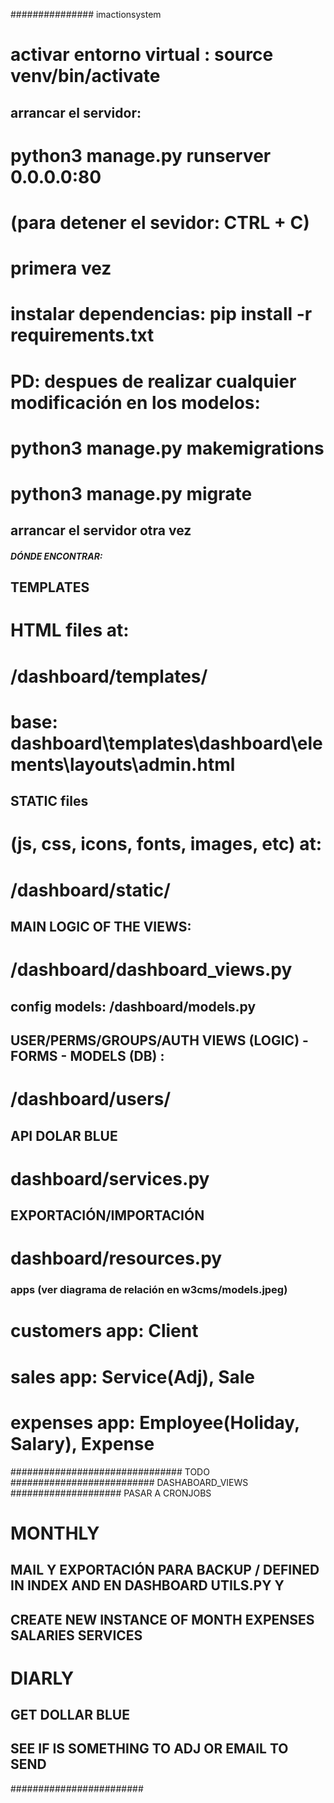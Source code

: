############### imactionsystem

# activar entorno virtual : source venv/bin/activate


## arrancar el servidor:
# python3 manage.py runserver 0.0.0.0:80
# (para detener el sevidor: CTRL + C)

# primera vez
# instalar dependencias: pip install -r requirements.txt

# PD: despues de realizar cualquier modificación en los modelos:
# python3 manage.py makemigrations
# python3 manage.py migrate
## arrancar el servidor otra vez


##### DÓNDE ENCONTRAR:

## TEMPLATES
# HTML files  at:
# /dashboard/templates/
# base: dashboard\templates\dashboard\elements\layouts\admin.html


## STATIC files
# (js, css, icons, fonts, images, etc) at:
# /dashboard/static/

## MAIN LOGIC OF THE VIEWS:
# /dashboard/dashboard_views.py
## config models:  /dashboard/models.py

## USER/PERMS/GROUPS/AUTH VIEWS (LOGIC) - FORMS - MODELS (DB) :
# /dashboard/users/

## API DOLAR BLUE 
# dashboard/services.py

## EXPORTACIÓN/IMPORTACIÓN
# dashboard/resources.py



### apps (ver diagrama de relación en w3cms/models.jpeg)
# customers app: Client

# sales app: Service(Adj), Sale 

#  expenses app: Employee(Holiday, Salary), Expense



############################### TODO
########################## DASHABOARD_VIEWS 
#################### PASAR A CRONJOBS

# MONTHLY
## MAIL Y EXPORTACIÓN PARA BACKUP / DEFINED IN INDEX AND EN DASHBOARD UTILS.PY Y 
## CREATE NEW INSTANCE OF MONTH EXPENSES SALARIES SERVICES

# DIARLY
## GET DOLLAR BLUE
## SEE IF IS SOMETHING TO ADJ OR EMAIL TO SEND



######################## 
